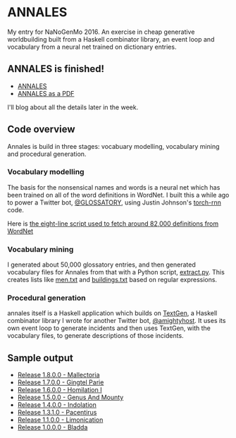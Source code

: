 ANNALES
=======

My entry for NaNoGenMo 2016. An exercise in cheap generative worldbuilding
built from a Haskell combinator library, an event loop and vocabulary from
a neural net trained on dictionary entries.

## ANNALES is finished!

* [ANNALES](output/annales.md)
* [ANNALES as a PDF](output/annales.pdf)

I'll blog about all the details later in the week.

## Code overview

Annales is build in three stages: vocabuary modelling, vocabulary
mining and procedural generation.

### Vocabulary modelling

The basis for the nonsensical names and words is a neural net which
has been trained on all of the word definitions in WordNet. I built
this a while ago to power a Twitter bot,
[@GLOSSATORY](http://bots.mikelynch.org/glossatory/), using Justin
Johnson's [torch-rnn](https://github.com/jcjohnson/torch-rnn) code.

Here is
[the eight-line script used to fetch around 82,000 definitions from WordNet](data/wordnetdefs.py)

### Vocabulary mining

I generated about 50,000 glossatory entries, and then generated
vocabulary files for Annales from that with a Python script,
[extract.py](data/extract.py). This creates lists like
[men.txt](data/men.txt) and [buildings.txt](data/buildings.txt) based on
regular expressions.

### Procedural generation

annales itself is a Haskell application which builds on
[TextGen](https://github.com/spikelynch/textgen), a Haskell combinator
library I wrote for another Twitter bot,
[@amightyhost](http://bots.mikelynch.org/amightyhost/).  It uses its
own event loop to generate incidents and then uses TextGen, with the
vocabulary files, to generate descriptions of those incidents.

## Sample output

* [Release 1.8.0.0 - Mallectoria](output/sample-1.8.0.0-Mallectoria.md)
* [Release 1.7.0.0 - Gingtel Parie](output/sample-1.7.0.0-Gingtel-Parie.md)
* [Release 1.6.0.0 - Homilation I](output/sample-1.6.0.0-Homilation-I.md)
* [Release 1.5.0.0 - Genus And Mounty](output/sample-1.5.0.0-Genus-And-Mounty.md)
* [Release 1.4.0.0 - Indolation](output/sample-1.4.0.0-Indolation.md)
* [Release 1.3.1.0 - Pacentirus](output/sample-1.3.1.0-Pacentirus.md)
* [Release 1.1.0.0 - Limonication](output/sample-1.1.0.0-Limonication.md)
* [Release 1.0.0.0 - Bladda](output/sample-1.0.0.0-Bladda.md)

